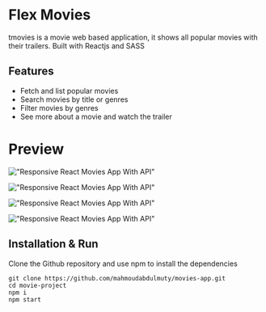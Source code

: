 # Flex Movies

tmovies is a movie web based application, it shows all popular movies with their trailers.
Built with Reactjs and SASS

## Features

- Fetch and list popular movies
- Search movies by title or genres
- Filter movies by genres
- See more about a movie and watch the trailer

# Preview

!["Responsive React Movies App With API"](https://user-images.githubusercontent.com/67447840/136721197-be990f3a-cae2-4757-9eb7-c0796f4a3834.png "Responsive React Movies App With API")

!["Responsive React Movies App With API"](https://user-images.githubusercontent.com/67447840/136721135-f64988cf-af31-495f-988c-c24ab10cbade.png "Responsive React Movies App With API")

!["Responsive React Movies App With API"](https://user-images.githubusercontent.com/67447840/136721056-733be8a6-7af6-424b-a74e-eb65980a5464.png "Responsive React Movies App With API")

!["Responsive React Movies App With API"](https://user-images.githubusercontent.com/67447840/136721118-cf5c59d2-31ff-4b06-86cb-262dd1b655fc.png "Responsive React Movies App With API")

## Installation & Run

Clone the Github repository and use npm to install the dependencies

```
git clone https://github.com/mahmoudabdulmuty/movies-app.git
cd movie-project
npm i
npm start
```
